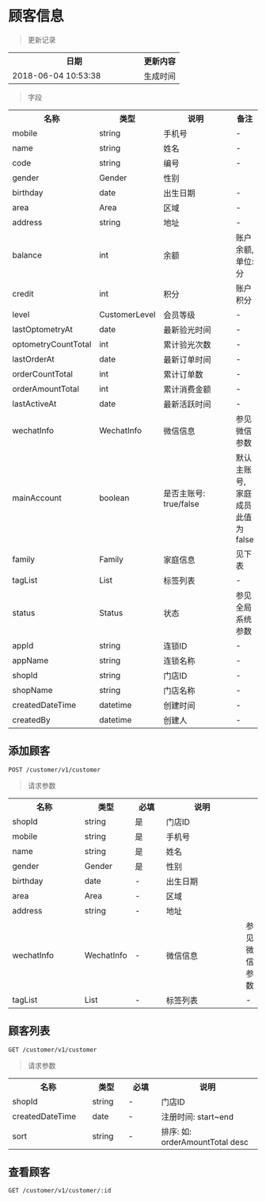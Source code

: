 # 顾客信息

> 更新记录

<table>
    <tr>
        <th style="width:250px;">日期</th>
        <th>更新内容</th>
    </tr>
    <tr>
        <td>2018-06-04 10:53:38</td>
        <td>生成时间</td>
    </tr>
</table>

> 字段

<table>
    <tr>
        <th style="width:150px;">名称</th>
        <th style="width:60px;">类型</th>
        <th style="width:200px;">说明</th>
        <th>备注</th>
    </tr>
    <tr>
        <td>mobile</td>
        <td>string</td>
        <td>手机号</td>
        <td>-</td>
    </tr>
    <tr>
        <td>name</td>
        <td>string</td>
        <td>姓名</td>
        <td>-</td>
    </tr>
    <tr>
        <td>code</td>
        <td>string</td>
        <td>编号</td>
        <td>-</td>
    </tr>
    <tr>
        <td>gender</td>
        <td>Gender</td>
        <td>性别</td>
        <td></td>
    </tr>
    <tr>
        <td>birthday</td>
        <td>date</td>
        <td>出生日期</td>
        <td>-</td>
    </tr>
    <tr>
        <td>area</td>
        <td>Area</td>
        <td>区域</td>
        <td>-</td>
    </tr>
    <tr>
        <td>address</td>
        <td>string</td>
        <td>地址</td>
        <td>-</td>
    </tr>
    <tr>
        <td>balance</td>
        <td>int</td>
        <td>余额</td>
        <td>账户余额, 单位: 分</td>
    </tr>
    <tr>
        <td>credit</td>
        <td>int</td>
        <td>积分</td>
        <td>账户积分</td>
    </tr>
    <tr>
        <td>level</td>
        <td>CustomerLevel</td>
        <td>会员等级</td>
        <td>-</td>
    </tr>
    <tr>
        <td>lastOptometryAt</td>
        <td>date</td>
        <td>最新验光时间</td>
        <td>-</td>
    </tr>
    <tr>
        <td>optometryCountTotal</td>
        <td>int</td>
        <td>累计验光次数</td>
        <td>-</td>
    </tr>
    <tr>
        <td>lastOrderAt</td>
        <td>date</td>
        <td>最新订单时间</td>
        <td>-</td>
    </tr>
    <tr>
        <td>orderCountTotal</td>
        <td>int</td>
        <td>累计订单数</td>
        <td>-</td>
    </tr>
    <tr>
        <td>orderAmountTotal</td>
        <td>int</td>
        <td>累计消费金额</td>
        <td>-</td>
    </tr>
    <tr>
        <td>lastActiveAt</td>
        <td>date</td>
        <td>最新活跃时间</td>
        <td>-</td>
    </tr>
    <tr>
        <td>wechatInfo</td>
        <td>WechatInfo</td>
        <td>微信信息</td>
        <td>参见微信参数</td>
    </tr>
    <tr>
        <td>mainAccount</td>
        <td>boolean</td>
        <td>是否主账号: true/false</td>
        <td>默认主账号, 家庭成员此值为false</td>
    </tr>
    <tr>
        <td>family</td>
        <td>Family</td>
        <td>家庭信息</td>
        <td>见下表</td>
    </tr>
    <tr>
        <td>tagList</td>
        <td>List<String></td>
        <td>标签列表</td>
        <td>-</td>
    </tr>
    <tr>
        <td>status</td>
        <td>Status</td>
        <td>状态</td>
        <td>参见全局系统参数</td>
    </tr>
    <tr>
        <td>appId</td>
        <td>string</td>
        <td>连锁ID</td>
        <td>-</td>
    </tr>
    <tr>
        <td>appName</td>
        <td>string</td>
        <td>连锁名称</td>
        <td>-</td>
    </tr>
    <tr>
        <td>shopId</td>
        <td>string</td>
        <td>门店ID</td>
        <td>-</td>
    </tr>
    <tr>
        <td>shopName</td>
        <td>string</td>
        <td>门店名称</td>
        <td>-</td>
    </tr>
    <tr>
        <td>createdDateTime</td>
        <td>datetime</td>
        <td>创建时间</td>
        <td>-</td>
    </tr>
    <tr>
        <td>createdBy</td>
        <td>datetime</td>
        <td>创建人</td>
        <td>-</td>
    </tr>
</table>

## 添加顾客

```
POST /customer/v1/customer
```

>请求参数
<table>
    <tr>
        <th style="width:150px;">名称</th>
        <th style="width:60px;">类型</th>
        <th style="width:60px;">必填</th>
        <th style="width:200px;">说明</th>
    </tr>
    <tr>
        <td>shopId</td>
        <td>string</td>
        <td>是</td>
        <td>门店ID</td>
    </tr>
    <tr>
        <td>mobile</td>
        <td>string</td>
        <td>是</td>
        <td>手机号</td>
    </tr>
    <tr>
        <td>name</td>
        <td>string</td>
        <td>是</td>
        <td>姓名</td>
    </tr>
    <tr>
        <td>gender</td>
        <td>Gender</td>
        <td>是</td>
        <td>性别</td>
    </tr>
    <tr>
        <td>birthday</td>
        <td>date</td>
        <td>-</td>
        <td>出生日期</td>
    </tr>
    <tr>
        <td>area</td>
        <td>Area</td>
        <td>-</td>
        <td>区域</td>
    </tr>
    <tr>
        <td>address</td>
        <td>string</td>
        <td>-</td>
        <td>地址</td>
    </tr>
    <tr>
        <td>wechatInfo</td>
        <td>WechatInfo</td>
        <td>-</td>
        <td>微信信息</td>
        <td>参见微信参数</td>
    </tr>
    <tr>
        <td>tagList</td>
        <td>List<String></td>
        <td>-</td>
        <td>标签列表</td>
        <td>-</td>
    </tr>
</table>

## 顾客列表

```
GET /customer/v1/customer
```

>请求参数

<table>
    <tr>
        <th style="width:150px;">名称</th>
        <th style="width:60px;">类型</th>
        <th style="width:60px;">必填</th>
        <th style="width:200px;">说明</th>
    </tr>
    <tr>
        <td>shopId</td>
        <td>string</td>
        <td>-</td>
        <td>门店ID</td>
    </tr>
    <tr>
        <td>createdDateTime</td>
        <td>date</td>
        <td>-</td>
        <td>注册时间: start~end</td>
    </tr>
    <tr>
        <td>sort</td>
        <td>string</td>
        <td>-</td>
        <td>排序: 如: orderAmountTotal desc</td>
    </tr>
</table>

## 查看顾客

```
GET /customer/v1/customer/:id
```